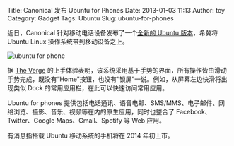 Title: Canonical 发布 Ubuntu for Phones
Date: 2013-01-03 11:13
Author: toy
Category: Gadget
Tags: Ubuntu
Slug: ubuntu-for-phones

近日，Canonical 针对移动电话设备发布了一个[全新的 Ubuntu
版本][u]，希冀将 Ubuntu Linux 操作系统带到移动设备之上。

![ubuntu for
phone](http://lt-file.b0.upaiyun.com/files/2013/01/ubuntu-phone.png)

据 [The Verge][v]
的上手体验表明，该系统采用基于手势的界面，所有操作皆由滑动手势完成，既没有“Home”按钮，也没有“锁屏”一说。例如，从屏幕左边快滑将出现类似
Dock 的常用应用栏，在此可以快速访问常用应用。

Ubuntu for phones
提供包括电话通讯、语音电邮、SMS/MMS、电子邮件、网络浏览、摄影、音乐、视频等在内的原生应用，同时也整合了
Facebook、Twitter、Google Maps、Gmail、Spotify 等 Web 应用。

有消息指搭载 Ubuntu 移动系统的手机将在 2014 年初上市。

[u]: http://www.ubuntu.com/devices/phone  
[v]: http://www.theverge.com/2013/1/2/3828266/ubuntu-phone-os-hands-on
